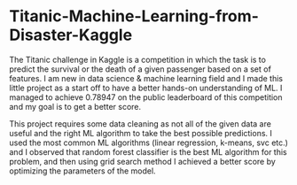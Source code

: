 # Titanic-Machine-Learning-from-Disaster-Kaggle
The Titanic challenge in Kaggle is a competition in which the task is to predict the survival or the death of a given passenger based on a set of features. I am new in data science & machine learning field and I made this little project as a start off to have a better hands-on understanding of ML. I managed to achieve 0.78947 on the public leaderboard of this competition and my goal is to get a better score.

  This project requires some data cleaning as not all of the given data are useful and the right ML algorithm to take the best possible predictions. I used the most common ML algorithms (linear regression, k-means, svc etc.) and  I observed that random forest classifier is the best ML algorithm for this problem, and then using grid search method I achieved a better score by optimizing the parameters of the model.

